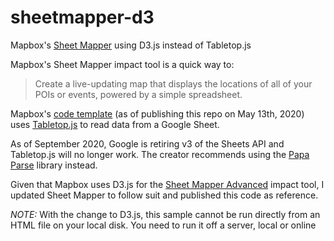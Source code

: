 # sheetmapper-d3
Mapbox's [Sheet Mapper](https://www.mapbox.com/impact-tools/sheet-mapper) using D3.js instead of Tabletop.js

Mapbox's Sheet Mapper impact tool is a quick way to: 
> Create a live-updating map that displays the locations of all of your POIs or events, powered by a simple spreadsheet.

Mapbox's [code template](https://github.com/mapbox/impact-tools/blob/1696b19fc5d3ed8872756f1a58a121293410ea4b/Sheet-Mapper-Sample-Code.html) (as of publishing this repo on May 13th, 2020) uses [Tabletop.js](https://github.com/jsoma/tabletop) to read data from a Google Sheet.

As of September 2020, Google is retiring v3 of the Sheets API and Tabletop.js will no longer work. The creator recommends using the [Papa Parse](https://www.papaparse.com/) library instead.

Given that Mapbox uses D3.js for the [Sheet Mapper Advanced](https://www.mapbox.com/impact-tools/sheet-mapper-advanced-caching) impact tool, I updated Sheet Mapper to follow suit and published this code as reference.

_NOTE:_ With the change to D3.js, this sample cannot be run directly from an HTML file on your local disk. You need to run it off a server, local or online
